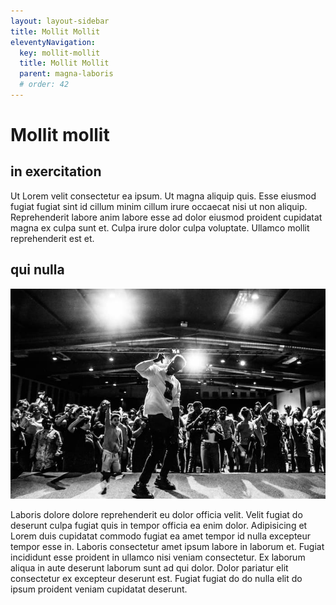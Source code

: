 ```yaml
---
layout: layout-sidebar
title: Mollit Mollit
eleventyNavigation:
  key: mollit-mollit
  title: Mollit Mollit
  parent: magna-laboris
  # order: 42
---
```







# Mollit mollit

## in exercitation

Ut Lorem velit consectetur ea ipsum. Ut magna aliquip quis. Esse eiusmod fugiat fugiat sint id cillum minim cillum irure occaecat nisi ut non aliquip. Reprehenderit labore anim labore esse ad dolor eiusmod proident cupidatat magna ex culpa sunt et. Culpa irure dolor culpa voluptate. Ullamco mollit reprehenderit est et.

## qui nulla

<img class="bordered" src="/static/images/bulksplash-bencollins-u2e5yxz_qQo.jpg" alt="bulksplash-bencollins-u2e5yxz_qQo.jpg" />

Laboris dolore dolore reprehenderit eu dolor officia velit. Velit fugiat do deserunt culpa fugiat quis in tempor officia ea enim dolor. Adipisicing et Lorem duis cupidatat commodo fugiat ea amet tempor id nulla excepteur tempor esse in. Laboris consectetur amet ipsum labore in laborum et. Fugiat incididunt esse proident in ullamco nisi veniam consectetur. Ex laborum aliqua in aute deserunt laborum sunt ad qui dolor. Dolor pariatur elit consectetur ex excepteur deserunt est. Fugiat fugiat do do nulla elit do ipsum proident veniam cupidatat deserunt.
